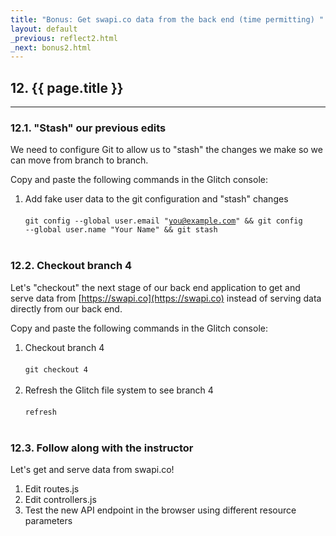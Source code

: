```yaml
---
title: "Bonus: Get swapi.co data from the back end (time permitting) "
layout: default
_previous: reflect2.html
_next: bonus2.html
---
```


## 12. {{ page.title }}

---

### 12.1. "Stash" our previous edits

We need to configure Git to allow us to "stash" the changes we make so we can move from branch to branch.

Copy and paste the following commands in the Glitch console:

1. Add fake user data to the git configuration and "stash" changes<br><br><code>git config --global user.email "you@example.com" && git config --global user.name "Your Name" && git stash</code><br><br>

### 12.2. Checkout branch 4

Let's "checkout" the next stage of our back end application to get and serve data from [https://swapi.co](https://swapi.co) instead of serving data directly from our back end.

Copy and paste the following commands in the Glitch console:

1. Checkout branch 4<br><br><code>git checkout 4</code><br><br>
2. Refresh the Glitch file system to see branch 4<br><br><code>refresh</code><br><br>

### 12.3. Follow along with the instructor

Let's get and serve data from swapi.co!

1. Edit routes.js
2. Edit controllers.js
3. Test the new API endpoint in the browser using different resource parameters